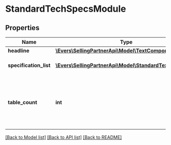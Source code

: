 # StandardTechSpecsModule

## Properties
Name | Type | Description | Notes
------------ | ------------- | ------------- | -------------
**headline** | [**\Evers\SellingPartnerApi\Model\TextComponent**](TextComponent.md) |  | [optional] 
**specification_list** | [**\Evers\SellingPartnerApi\Model\StandardTextPairBlock[]**](StandardTextPairBlock.md) | The specification list. | 
**table_count** | **int** | The number of tables to present. Features are evenly divided between the tables. | [optional] 

[[Back to Model list]](../README.md#documentation-for-models) [[Back to API list]](../README.md#documentation-for-api-endpoints) [[Back to README]](../README.md)


